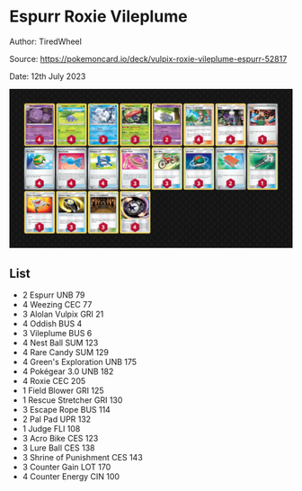 # Espurr Roxie Vileplume

Author: TiredWheel

Source: <https://pokemoncard.io/deck/vulpix-roxie-vileplume-espurr-52817>

Date: 12th July 2023

![decklist](../../images/PAL/Espurr%20Roxie%20Vileplume/1-%20Espurr%20Roxie%20Vileplume.png)

## List

* 2 Espurr UNB 79
* 4 Weezing CEC 77
* 3 Alolan Vulpix GRI 21
* 4 Oddish BUS 4
* 3 Vileplume BUS 6
* 4 Nest Ball SUM 123
* 4 Rare Candy SUM 129
* 4 Green's Exploration UNB 175
* 4 Pokégear 3.0 UNB 182
* 4 Roxie CEC 205
* 1 Field Blower GRI 125
* 1 Rescue Stretcher GRI 130
* 3 Escape Rope BUS 114
* 2 Pal Pad UPR 132
* 1 Judge FLI 108
* 3 Acro Bike CES 123
* 3 Lure Ball CES 138
* 3 Shrine of Punishment CES 143
* 3 Counter Gain LOT 170
* 4 Counter Energy CIN 100
